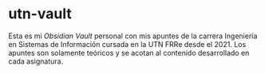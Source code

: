# utn-vault

Esta es mi _Obsidian Vault_ personal con mis apuntes de la carrera Ingeniería en Sistemas de Información cursada en la UTN FRRe desde el 2021. Los apuntes son solamente teóricos y se acotan al contenido desarrollado en cada asignatura.
